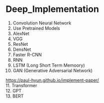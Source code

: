 # Deep_Implementation  
1. Convolution Neural Network  
2. Use Pretrained Models  
3. AlexNet  
4. VGG  
5. ResNet  
6. DensNet  
7. Faster R-CNN  
8. RNN  
9. LSTM (Long Short Term Memoory)  
10. GAN (Generative Adversarial Network)  

https://paul-hyun.github.io/implement-paper/  
11. Transformer  
12. GPT  
13. BERT  
